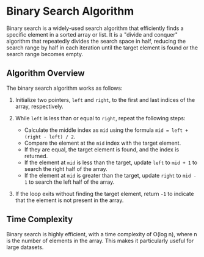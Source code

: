 # Binary Search Algorithm

Binary search is a widely-used search algorithm that efficiently finds a specific element in a sorted array or list. It is a "divide and conquer" algorithm that repeatedly divides the search space in half, reducing the search range by half in each iteration until the target element is found or the search range becomes empty.

## Algorithm Overview

The binary search algorithm works as follows:

1. Initialize two pointers, `left` and `right`, to the first and last indices of the array, respectively.

2. While `left` is less than or equal to `right`, repeat the following steps:
    - Calculate the middle index as `mid` using the formula `mid = left + (right - left) / 2`.
    - Compare the element at the `mid` index with the target element.
    - If they are equal, the target element is found, and the index is returned.
    - If the element at `mid` is less than the target, update `left` to `mid + 1` to search the right half of the array.
    - If the element at `mid` is greater than the target, update `right` to `mid - 1` to search the left half of the array.

3. If the loop exits without finding the target element, return `-1` to indicate that the element is not present in the array.

## Time Complexity

Binary search is highly efficient, with a time complexity of O(log n), where n is the number of elements in the array. This makes it particularly useful for large datasets.
